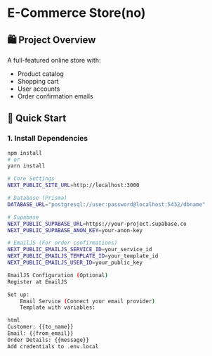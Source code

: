 # E-Commerce Store(no)

## 🛍️ Project Overview
A full-featured online store with:
- Product catalog
- Shopping cart
- User accounts
- Order confirmation emails

## 🚀 Quick Start

### 1. Install Dependencies
```bash
npm install
# or
yarn install

# Core Settings
NEXT_PUBLIC_SITE_URL=http://localhost:3000

# Database (Prisma)
DATABASE_URL="postgresql://user:password@localhost:5432/dbname"

# Supabase
NEXT_PUBLIC_SUPABASE_URL=https://your-project.supabase.co
NEXT_PUBLIC_SUPABASE_ANON_KEY=your-anon-key

# EmailJS (For order confirmations)
NEXT_PUBLIC_EMAILJS_SERVICE_ID=your_service_id
NEXT_PUBLIC_EMAILJS_TEMPLATE_ID=your_template_id
NEXT_PUBLIC_EMAILJS_USER_ID=your_public_key

EmailJS Configuration (Optional)
Register at EmailJS

Set up:
    Email Service (Connect your email provider)
    Template with variables:

html
Customer: {{to_name}}
Email: {{from_email}}
Order Details: {{message}}
Add credentials to .env.local